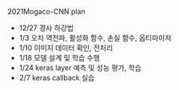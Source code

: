 <p> 2021Mogaco-CNN plan </p>

<ul>
  <li> 12/27 경사 하강법 </li>
  <li> 1/3   오차 역전파, 활성화 함수, 손실 함수, 옵티마이저 </li>
  <li> 1/10  이미지 데이터 확인, 전처리 </li>
  <li> 1/18  모델 설계 및 학습 수행 </li>
  <li> 1/24  keras layer 예측 및 성능 평가, 학습 </li>
  <li> 2/7   keras callback 실습 </li>
</ul>

